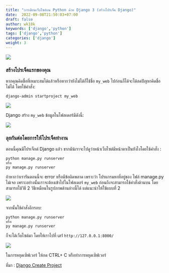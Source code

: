 ```yaml
---
title: "การเขียนเว็บไซต์บน Python ด้วย Django 3 (สร้างโปรเจ็ค Django)"
date:  2022-09-08T21:50:03+07:00
draft: false
author: wk18k
keywords: ['django','python']
tags: ['django','python']
categories: ['django']
weight: 3
---
```


![](https://cdn.discordapp.com/attachments/585069524445822986/1017447206602674226/unknown.png) 

### สร้างโปรเจ็คแรกของคุณ

หากคุณคิดชื่อที่เหมาะสมได้แล้วหรือหากว่ายังไม่ได้ก็ใช้ชื่อ `my_web` ไปก่อนก็ได้จะได้ลดปัญหาคิดชื่อไม่ได้ โดยใช้คำสั่ง:

```
django-admin startproject my_web
```

![](https://cdn.discordapp.com/attachments/585069524445822986/1017466075899764766/rtset.gif)

Django สร้าง `my_web` ข้อมูลในโฟลเดอร์มีดังนี้:

![](https://cdn.discordapp.com/attachments/585069524445822986/1017466681439821834/unknown.png)

### ลุยกันต่อโดยการให้โปรเจ็คทำงาน

ตอนนี้คุณมีโปรเจ็กต์ Django แล้ว ขากนัน้เราจะไปดูว่าหน้าเว็บไซต์มีหน้าตาเป็นยังไงโดยใช้คำสั่ง :

```
python manage.py runserver
หรือ
py manage.py runserver
```

ถ้าหากว่าเรารันตอนนี้จะ error หรือมีข้อผิดพลาด เพราะว่า โปรแกรมหาที่อยู่ของ ไฟล์ manage.py ไม่เจอ เพราะอย่างนั้นเราจะต้องเข้าไปในโฟลเดอร์ `my_web` ก่อนถึงจะสามารถใช้คำสั่งด้านบน โดยสามารถใช้วิธี 2 วิธีเหมือนในรูปภาพด้านล่างนี้ได้ แต่แนะนำให้ใช้แบบที่ 2

![](https://cdn.discordapp.com/attachments/585069524445822986/1017468172435214346/rtset.gif)

จากนั้นใช้คำสั่งอีกรอบ:

```
python manage.py runserver
หรือ
py manage.py runserver
```

ก็จะได้เว็บไซต์มา โดยให้เราไปที่ url `http://127.0.0.1:8000/`

![](https://cdn.discordapp.com/attachments/585069524445822986/1017469227726291044/rtset.gif)

ในการหยุดเซิฟเวอร์ ให้กด CTRL+ C หรือทำการหยุดเซิฟเวอร์

ที่มา : [Django Create Project](https://www.w3schools.com/django/django_create_project.php)